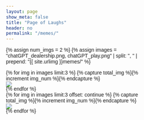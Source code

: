 ```yaml
---
layout: page
show_meta: false
title: "Page of Laughs"
header: no
permalink: "/memes/"
---
```


<style>
body {
  font-family: Verdana, sans-serif;
  margin: 0;
}

* {
  box-sizing: border-box;
}

.row > .column {
  padding: 0 8px;
}

.row:after {
  content: "";
  display: table;
  clear: both;
}

.column {
  float: left;
  width: 25%;
}

/* The Modal (background) */
.modal {
  display: none;
  position: fixed;
  z-index: 1;
  padding-top: 100px;
  left: 0;
  top: 0;
  width: 100%;
  height: 100%;
  overflow: auto;
  background-color: black;
}

/* Modal Content */
.modal-content {
  position: relative;
  background-color: #fefefe;
  margin: auto;
  padding: 0;
  width: 90%;
  max-width: 1200px;
}

/* The Close Button */
.close {
  color: white;
  position: absolute;
  top: 10px;
  right: 25px;
  font-size: 35px;
  font-weight: bold;
}

.close:hover,
.close:focus {
  color: #999;
  text-decoration: none;
  cursor: pointer;
}

.mySlides {
  display: none;
}

.cursor {
  cursor: pointer;
}

/* Next & previous buttons */
.prev,
.next {
  cursor: pointer;
  position: absolute;
  top: 50%;
  width: auto;
  padding: 16px;
  margin-top: -50px;
  color: white;
  font-weight: bold;
  font-size: 20px;
  transition: 0.6s ease;
  border-radius: 0 3px 3px 0;
  user-select: none;
  -webkit-user-select: none;
}

/* Position the "next button" to the right */
.next {
  right: 0;
  border-radius: 3px 0 0 3px;
}

/* On hover, add a black background color with a little bit see-through */
.prev:hover,
.next:hover {
  background-color: rgba(0, 0, 0, 0.8);
}

/* Number text (1/3 etc) */
.numbertext {
  color: #f2f2f2;
  font-size: 12px;
  padding: 8px 12px;
  position: absolute;
  top: 0;
}

img {
  margin-bottom: -4px;
}

.caption-container {
  text-align: center;
  background-color: black;
  padding: 2px 16px;
  color: white;
}

.demo {
  opacity: 0.6;
}

.active,
.demo:hover {
  opacity: 1;
}

img.hover-shadow {
  transition: 0.3s;
}

.hover-shadow:hover {
  box-shadow: 0 4px 8px 0 rgba(0, 0, 0, 0.2), 0 6px 20px 0 rgba(0, 0, 0, 0.19);
}
</style>

{% assign num_imgs = 2 %}
{% assign images = "chatGPT_dealership.png, chatGPT_play.png" | split: ", " | prepend: "{{ site.urlimg }}memes/" %}

<div class="row">
{% for img in images limit:3 %}
{% capture total_img %}{% increment img_num %}{% endcapture %}
<div class="medium-4 columns"><img class="t60" style="width=100%" onclick="openModal();currentSlide({{ img_num }})" class="hover-shadow cursor" src="{{ img }}"></div>
{% endfor %}
</div>
<div class="row">
{% for img in images limit:3 offset: continue %}
{% capture total_img %}{% increment img_num %}{% endcapture %}
<div class="medium-4 columns"><img class="t60" style="width=100%" onclick="openModal();currentSlide({{ img_num }})" class="hover-shadow cursor" src=img></div>
{% endfor %}
</div>



<div id="myModal" class="modal">
  <span class="close cursor" onclick="closeModal()">&times;</span>
  <div class="modal-content">
  {% for img in images %}
{% capture total_img %}{% increment img_number %}{% endcapture %}
    <div class="mySlides">
      <div class="numbertext">{{ img_number }} / {{ num_imgs }}</div>
      <img src="{{ img }}" style="width:100%">
    </div>
{% endfor %}
    <a class="prev" onclick="plusSlides(-1)">&#10094;</a>
    <a class="next" onclick="plusSlides(1)">&#10095;</a>
    <!-- <div class="caption-container">
      <p id="caption"></p>
    </div>
    <div class="column">
      <img class="demo cursor" src="img_nature_wide.jpg" style="width:100%" onclick="currentSlide(1)" alt="Nature and sunrise">
    </div>
    <div class="column">
      <img class="demo cursor" src="img_snow_wide.jpg" style="width:100%" onclick="currentSlide(2)" alt="Snow">
    </div>
    <div class="column">
      <img class="demo cursor" src="img_mountains_wide.jpg" style="width:100%" onclick="currentSlide(3)" alt="Mountains and fjords">
    </div>
    <div class="column">
      <img class="demo cursor" src="img_lights_wide.jpg" style="width:100%" onclick="currentSlide(4)" alt="Northern Lights">
    </div> -->
  </div>
</div>

<script>
function openModal() {
  document.getElementById("myModal").style.display = "block";
}

function closeModal() {
  document.getElementById("myModal").style.display = "none";
}

var slideIndex = 1;
showSlides(slideIndex);

function plusSlides(n) {
  showSlides(slideIndex += n);
}

function currentSlide(n) {
  showSlides(slideIndex = n);
}

function showSlides(n) {
  var i;
  var slides = document.getElementsByClassName("mySlides");
  var dots = document.getElementsByClassName("demo");
  var captionText = document.getElementById("caption");
  if (n > slides.length) {slideIndex = 1}
  if (n < 1) {slideIndex = slides.length}
  for (i = 0; i < slides.length; i++) {
      slides[i].style.display = "none";
  }
  for (i = 0; i < dots.length; i++) {
      dots[i].className = dots[i].className.replace(" active", "");
  }
  slides[slideIndex-1].style.display = "block";
  dots[slideIndex-1].className += " active";
  captionText.innerHTML = dots[slideIndex-1].alt;
}
</script>
    